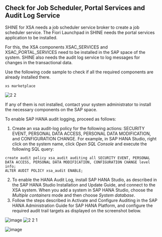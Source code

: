 ## Check for Job Scheduler, Portal Services and Audit Log Service
SHINE for XSA needs a job scheduler service broker to create a job scheduler service. The Fiori Launchpad in SHINE needs the portal services application to be installed. 

For this, the XSA components XSAC_SERVICES and XSAC_PORTAL_SERVICES need to be installed in the SAP space of the system. SHINE also needs the audit log service to log messages for changes in the transactional data. 

Use the following code sample to check if all the required components are already installed there.
```
xs marketplace 
```

![2 2](https://user-images.githubusercontent.com/43438237/123825163-f8a83c80-d8fe-11eb-89b4-314db00d21af.png)

If any of them is not installed, contact your system administrator to install the necessary components on the SAP space.

To enable SAP HANA audit logging, proceed as follows:
1.	Create an xsa audit-log policy for the following actions: SECURITY EVENT, PERSONAL DATA ACCESS, PERSONAL DATA MODIFICATION, and CONFIGURATION CHANGE. 
For example, in SAP HANA Studio, right click on the system name, click *Open SQL Console* and execute the following SQL query:
```
create audit policy xsa_audit auditing all SECURITY EVENT, PERSONAL DATA ACCESS, PERSONAL DATA MODIFICATION, CONFIGURATION CHANGE level info;
ALTER AUDIT POLICY xsa_audit ENABLE;
```
2.	To enable the HANA Audit Log, install SAP HANA Studio, as described in the SAP HANA Studio Installation and Update Guide, and connect to the XSA system. When you add a system in SAP HANA Studio, choose the *Multiple containers* mode and then choose *System database*.
3.	Follow the steps described in Activate and Configure Auditing in the SAP HANA Administration Guide for SAP HANA Platform, and configure the required audit trail targets as displayed on the screenshot below.

![image](https://user-images.githubusercontent.com/43438237/123833927-285b4280-d907-11eb-8d71-0d3e6ca1fbfe.png)
![2 2 1](https://user-images.githubusercontent.com/43438237/123834203-740dec00-d907-11eb-9716-b317e74e5d14.png)

![image](https://user-images.githubusercontent.com/43438237/123834590-dd8dfa80-d907-11eb-8cb8-580cca971d8e.png)


